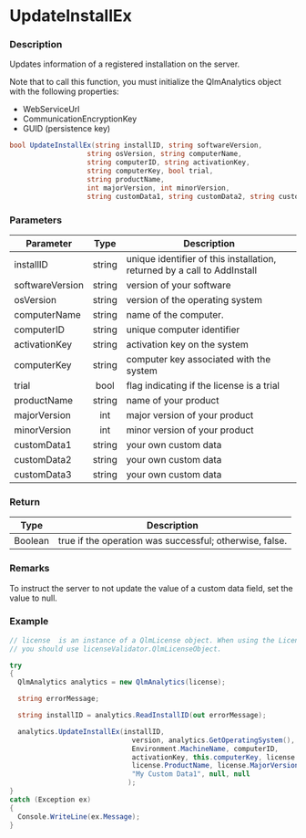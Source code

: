 # UpdateInstallEx

### Description

Updates information of a registered installation on the server.

Note that to call this function, you must initialize the QlmAnalytics object with the following properties:

* WebServiceUrl
* CommunicationEncryptionKey
* GUID (persistence key)

```csharp
bool UpdateInstallEx(string installID, string softwareVersion, 
                   string osVersion, string computerName, 
                   string computerID, string activationKey, 
                   string computerKey, bool trial, 
                   string productName, 
                   int majorVersion, int minorVersion,
                   string customData1, string customData2, string customData3)
```

### Parameters

| Parameter       |  Type  | Description                                                              |
| --------------- | :----: | ------------------------------------------------------------------------ |
| installID       | string | unique identifier of this installation, returned by a call to AddInstall |
| softwareVersion | string | version of your software                                                 |
| osVersion       | string | version of the operating system                                          |
| computerName    | string | name of the computer.                                                    |
| computerID      | string | unique computer identifier                                               |
| activationKey   | string | activation key on the system                                             |
| computerKey     | string | computer key associated with the system                                  |
| trial           |  bool  | flag indicating if the license is a trial                                |
| productName     | string | name of your product                                                     |
| majorVersion    |   int  | major version of your product                                            |
| minorVersion    |   int  | minor version of your product                                            |
| customData1     | string | your own custom data                                                     |
| customData2     | string | your own custom data                                                     |
| customData3     | string | your own custom data                                                     |

### Return

| Type    | Description                                             |
| ------- | ------------------------------------------------------- |
| Boolean | true if the operation was successful; otherwise, false. |

### Remarks

To instruct the server to not update the value of a custom data field, set the value to null.

### Example

```csharp
// license  is an instance of a QlmLicense object. When using the LicenseValidator class, 
// you should use licenseValidator.QlmLicenseObject.

try
{
  QlmAnalytics analytics = new QlmAnalytics(license);

  string errorMessage;

  string installID = analytics.ReadInstallID(out errorMessage);

  analytics.UpdateInstallEx(installID,
                              version, analytics.GetOperatingSystem(),
                              Environment.MachineName, computerID,
                              activationKey, this.computerKey, license.IsEvaluation(),
                              license.ProductName, license.MajorVersion, license.MinorVersion,
                              "My Custom Data1", null, null
                             );
}
catch (Exception ex)
{
  Console.WriteLine(ex.Message);
}
```
